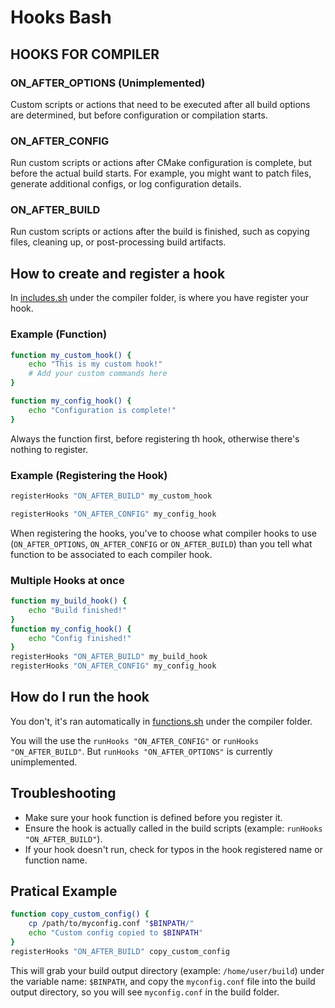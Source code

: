 # Hooks Bash

## HOOKS FOR COMPILER

### ON_AFTER_OPTIONS (Unimplemented)

Custom scripts or actions that need to be executed after all build options are determined, but before configuration or compilation starts.

### ON_AFTER_CONFIG

Run custom scripts or actions after CMake configuration is complete, but before the actual build starts. For example, you might want to patch files, generate additional configs, or log configuration details.

### ON_AFTER_BUILD

Run custom scripts or actions after the build is finished, such as copying files, cleaning up, or post-processing build artifacts.

## How to create and register a hook

In [includes.sh](https://github.com/azerothcore/azerothcore-wotlk/blob/master/apps/compiler/includes/includes.sh)  under the compiler folder, is where you have register your hook.

### Example (Function)

```bash
function my_custom_hook() {
    echo "This is my custom hook!"
    # Add your custom commands here
}
```

```bash
function my_config_hook() {
    echo "Configuration is complete!"
}
```

Always the function first, before registering th hook, otherwise there's nothing to register.

### Example (Registering the Hook)

```bash
registerHooks "ON_AFTER_BUILD" my_custom_hook
```

```bash
registerHooks "ON_AFTER_CONFIG" my_config_hook
```

When registering the hooks, you've to choose what compiler hooks to use (`ON_AFTER_OPTIONS`, `ON_AFTER_CONFIG` or `ON_AFTER_BUILD`) than you tell what function to be associated to each compiler hook.

### Multiple Hooks at once

```bash
function my_build_hook() {
    echo "Build finished!"
}
function my_config_hook() {
    echo "Config finished!"
}
registerHooks "ON_AFTER_BUILD" my_build_hook
registerHooks "ON_AFTER_CONFIG" my_config_hook
```

## How do I run the hook

You don't, it's ran automatically in [functions.sh](https://github.com/azerothcore/azerothcore-wotlk/blob/master/apps/compiler/includes/functions.sh) under the compiler folder.

You will the use the `runHooks "ON_AFTER_CONFIG"` or  `runHooks "ON_AFTER_BUILD"`. But `runHooks "ON_AFTER_OPTIONS"` is currently unimplemented.

## Troubleshooting

- Make sure your hook function is defined before you register it.
- Ensure the hook is actually called in the build scripts (example: `runHooks "ON_AFTER_BUILD"`).
- If your hook doesn't run, check for typos in the hook registered name or function name.

## Pratical Example

```bash
function copy_custom_config() {
    cp /path/to/myconfig.conf "$BINPATH/"
    echo "Custom config copied to $BINPATH"
}
registerHooks "ON_AFTER_BUILD" copy_custom_config
```

This will grab your build output directory (example: `/home/user/build`) under the variable name: `$BINPATH`, and copy the `myconfig.conf` file into the build output directory, so you will see `myconfig.conf` in the build folder.
